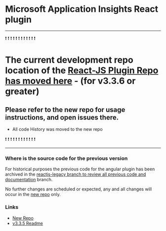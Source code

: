 # Microsoft Application Insights React plugin

*******************

:exclamation: :exclamation: :exclamation: :exclamation: :exclamation: :exclamation: :exclamation: :exclamation: :exclamation: :exclamation: :exclamation: :exclamation:

# The current development repo location of the [React-JS Plugin Repo has moved here](https://github.com/microsoft/applicationinsights-react-js) - (for v3.3.6 or greater) 

## Please refer to the new repo for usage instructions, and open issues there.

- All code History was moved to the new repo

:exclamation: :exclamation: :exclamation: :exclamation: :exclamation: :exclamation: :exclamation: :exclamation: :exclamation: :exclamation: :exclamation: :exclamation:

*******************

### Where is the source code for the previous version

For historical purposes the previous code for the angular plugin has been archived in the [reactjs-legacy branch to review all previous code and documentation](https://github.com/microsoft/ApplicationInsights-JS/tree/reactjs-legacy/extensions/applicationinsights-react-js) branch.

No further changes are scheduled or expected, any and all changes will occur in the [new repo](https://github.com/microsoft/applicationinsights-react-js) only.

### Links

- [New Repo](https://github.com/microsoft/applicationinsights-react-js)
- [v3.3.5 Readme](https://github.com/microsoft/ApplicationInsights-JS/tree/reactjs-legacy/extensions/applicationinsights-react-js/README.md)
